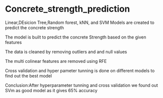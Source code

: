 # Concrete_strength_prediction
Linear,DEsicion Tree,Random forest, kNN, and SVM Models are created to predict the concrete strength 

The model is built to predict the concrete Strength based on the given features

The data is cleaned by removing outliers and and null values

The multi colinear features are removed using RFE 

Cross validation and hyper pameter tunning is done on different models to find out the best model 

Conclusion:After hyperparameter tunning and cross validation we found out SVm as good model as it gives 65% accuracy
